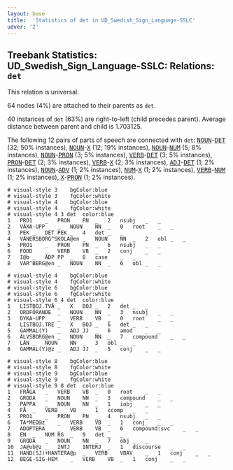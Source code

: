 ```yaml
---
layout: base
title:  'Statistics of det in UD_Swedish_Sign_Language-SSLC'
udver: '2'
---
```


## Treebank Statistics: UD_Swedish_Sign_Language-SSLC: Relations: `det`

This relation is universal.

64 nodes (4%) are attached to their parents as `det`.

40 instances of `det` (63%) are right-to-left (child precedes parent).
Average distance between parent and child is 1.703125.

The following 12 pairs of parts of speech are connected with `det`: <tt><a href="swl_sslc-pos-NOUN.html">NOUN</a></tt>-<tt><a href="swl_sslc-pos-DET.html">DET</a></tt> (32; 50% instances), <tt><a href="swl_sslc-pos-NOUN.html">NOUN</a></tt>-<tt><a href="swl_sslc-pos-X.html">X</a></tt> (12; 19% instances), <tt><a href="swl_sslc-pos-NOUN.html">NOUN</a></tt>-<tt><a href="swl_sslc-pos-NUM.html">NUM</a></tt> (5; 8% instances), <tt><a href="swl_sslc-pos-NOUN.html">NOUN</a></tt>-<tt><a href="swl_sslc-pos-PRON.html">PRON</a></tt> (3; 5% instances), <tt><a href="swl_sslc-pos-VERB.html">VERB</a></tt>-<tt><a href="swl_sslc-pos-DET.html">DET</a></tt> (3; 5% instances), <tt><a href="swl_sslc-pos-PRON.html">PRON</a></tt>-<tt><a href="swl_sslc-pos-DET.html">DET</a></tt> (2; 3% instances), <tt><a href="swl_sslc-pos-VERB.html">VERB</a></tt>-<tt><a href="swl_sslc-pos-X.html">X</a></tt> (2; 3% instances), <tt><a href="swl_sslc-pos-ADJ.html">ADJ</a></tt>-<tt><a href="swl_sslc-pos-DET.html">DET</a></tt> (1; 2% instances), <tt><a href="swl_sslc-pos-NOUN.html">NOUN</a></tt>-<tt><a href="swl_sslc-pos-ADV.html">ADV</a></tt> (1; 2% instances), <tt><a href="swl_sslc-pos-NUM.html">NUM</a></tt>-<tt><a href="swl_sslc-pos-X.html">X</a></tt> (1; 2% instances), <tt><a href="swl_sslc-pos-VERB.html">VERB</a></tt>-<tt><a href="swl_sslc-pos-NUM.html">NUM</a></tt> (1; 2% instances), <tt><a href="swl_sslc-pos-X.html">X</a></tt>-<tt><a href="swl_sslc-pos-PRON.html">PRON</a></tt> (1; 2% instances).


~~~ conllu
# visual-style 3	bgColor:blue
# visual-style 3	fgColor:white
# visual-style 4	bgColor:blue
# visual-style 4	fgColor:white
# visual-style 4 3 det	color:blue
1	PRO1	_	PRON	PN	_	2	nsubj	_	_
2	VÄXA-UPP	_	NOUN	NN	_	0	root	_	_
3	PEK	_	DET	PEK	_	4	det	_	_
4	VÄNERSBORG^SKOLA@en	_	NOUN	NN	_	2	obl	_	_
5	PRO1	_	PRON	PN	_	6	nsubj	_	_
6	FÖDD	_	VERB	VB	_	2	conj	_	_
7	I@b	_	ADP	PP	_	8	case	_	_
8	VAR^BERG@en	_	NOUN	NN	_	6	obl	_	_

~~~


~~~ conllu
# visual-style 4	bgColor:blue
# visual-style 4	fgColor:white
# visual-style 6	bgColor:blue
# visual-style 6	fgColor:white
# visual-style 6 4 det	color:blue
1	LISTBOJ.TVÅ	_	X	BOJ	_	2	det	_	_
2	ORDFÖRANDE	_	NOUN	NN	_	3	nsubj	_	_
3	DYKA-UPP	_	VERB	VB	_	0	root	_	_
4	LISTBOJ.TRE	_	X	BOJ	_	6	det	_	_
5	GAMMAL(Y)	_	ADJ	JJ	_	6	amod	_	_
6	ÄLVSBORG@en	_	NOUN	NN	_	7	compound	_	_
7	LÄN	_	NOUN	NN	_	3	obl	_	_
8	GAMMAL(Y)@z	_	ADJ	JJ	_	5	conj	_	_

~~~


~~~ conllu
# visual-style 8	bgColor:blue
# visual-style 8	fgColor:white
# visual-style 9	bgColor:blue
# visual-style 9	fgColor:white
# visual-style 9 8 det	color:blue
1	FRÅGA	_	VERB	VB	_	0	root	_	_
2	GRODA	_	NOUN	NN	_	3	compound	_	_
3	PAPPA	_	NOUN	NN	_	1	iobj	_	_
4	FÅ	_	VERB	VB	_	1	ccomp	_	_
5	PRO1	_	PRON	PN	_	4	nsubj	_	_
6	TA*MED@z	_	VERB	VB	_	1	conj	_	_
7	ADOPTERA	_	VERB	VB	_	6	compound:svc	_	_
8	EN	_	NUM	RG	_	9	det	_	_
9	GRODA	_	NOUN	NN	_	7	obj	_	_
10	JA@ub@z	_	INTJ	INTERJ	_	1	discourse	_	_
11	HAND(SJ)+HANTERA@p	_	VERB	VBAV	_	1	conj	_	_
12	BEGE-SIG-HEM	_	VERB	VB	_	1	conj	_	_

~~~


